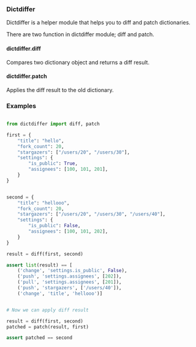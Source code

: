 ### Dictdiffer

Dictdiffer is a helper module that helps you to diff and patch dictionaries.

There are two function in dictdiffer module; diff and patch.

#### dictdiffer.diff
Compares two dictionary object and returns a diff result.

#### dictdiffer.patch
Applies the diff result to the old dictionary.

### Examples

```python

from dictdiffer import diff, patch

first = {
    "title": "hello",
    "fork_count": 20,
    "stargazers": ["/users/20", "/users/30"],
    "settings": {
        "is_public": True,
        "assignees": [100, 101, 201],
    }
}


second = {
    "title": "hellooo",
    "fork_count": 20,
    "stargazers": ["/users/20", "/users/30", "/users/40"],
    "settings": {
        "is_public": False,
        "assignees": [100, 101, 202],
    }
}

result = diff(first, second)

assert list(result) == [
    ('change', 'settings.is_public', False),
    ('push', 'settings.assignees', [202]),
    ('pull', 'settings.assignees', [201]),
    ('push', 'stargazers', ['/users/40']),
    ('change', 'title', 'hellooo')]


# Now we can apply diff result

result = diff(first, second)
patched = patch(result, first)

assert patched == second
```
